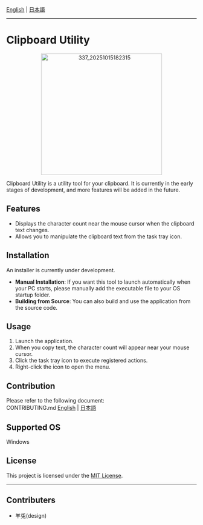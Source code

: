 

[English](README.md) | [日本語](README.ja.md)

***
# Clipboard Utility
<div align="center">
  <img "width="320" height="320" alt="337_20251015182315" src="https://github.com/user-attachments/assets/25a956a8-ae64-49e5-a72d-a38216c43803" /> 
</div>



Clipboard Utility is a utility tool for your clipboard.
It is currently in the early stages of development, and more features will be added in the future.

## Features

* Displays the character count near the mouse cursor when the clipboard text changes.
* Allows you to manipulate the clipboard text from the task tray icon.

## Installation

An installer is currently under development.

* **Manual Installation**:
  If you want this tool to launch automatically when your PC starts, please manually add the executable file to your OS startup folder.
* **Building from Source**:
  You can also build and use the application from the source code.

## Usage

1. Launch the application.
2. When you copy text, the character count will appear near your mouse cursor.
3. Click the task tray icon to execute registered actions.
4. Right-click the icon to open the menu.

## Contribution

Please refer to the following document:<br>
CONTRIBUTING.md
[English](/.github/CONTRIBUTING.md) | [日本語](/.github/japanese/CONTRIBUTING.ja.md)

## Supported OS

Windows

## License

This project is licensed under the [MIT License](LICENSE.txt).

---

## Contributers
- 羊兎(design)

